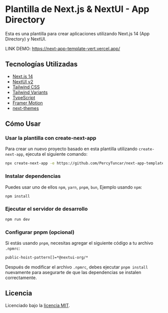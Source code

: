 # Plantilla de Next.js & NextUI -  App Directory

Esta es una plantilla para crear aplicaciones utilizando Next.js 14 (App Directory) y NextUI.

LINK DEMO: https://next-app-template-vert.vercel.app/
## Tecnologías Utilizadas

- [Next.js 14](https://nextjs.org/docs/getting-started)
- [NextUI v2](https://nextui.org/)
- [Tailwind CSS](https://tailwindcss.com/)
- [Tailwind Variants](https://tailwind-variants.org)
- [TypeScript](https://www.typescriptlang.org/)
- [Framer Motion](https://www.framer.com/motion/)
- [next-themes](https://github.com/pacocoursey/next-themes)

## Cómo Usar

### Usar la plantilla con create-next-app

Para crear un nuevo proyecto basado en esta plantilla utilizando `create-next-app`, ejecuta el siguiente comando:

```bash
npx create-next-app -e https://github.com/PercyTuncar/next-app-template
```

### Instalar dependencias

Puedes usar uno de ellos `npm`, `yarn`, `pnpm`, `bun`, Ejemplo usando `npm`:

```bash
npm install
```

### Ejecutar el servidor de desarrollo

```bash
npm run dev
```

### Configurar pnpm (opcional)

Si estás usando `pnpm`, necesitas agregar el siguiente código a tu archivo `.npmrc`:

```bash
public-hoist-pattern[]=*@nextui-org/*
```

Después de modificar el archivo `.npmrc`, debes ejecutar `pnpm install` nuevamente para asegurarte de que las dependencias se instalen correctamente.

## Licencia

Licenciado bajo la [licencia MIT](https://github.com/nextui-org/next-app-template/blob/main/LICENSE).
```#   C o n f e s s i o n  
 
